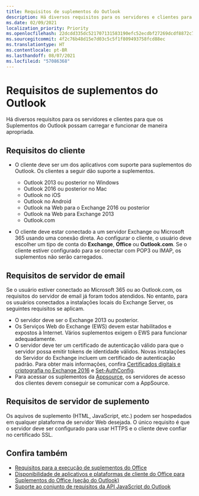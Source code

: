 ```yaml
---
title: Requisitos de suplementos do Outlook
description: Há diversos requisitos para os servidores e clientes para que os Suplementos do Outlook possam carregar e funcionar de maneira apropriada.
ms.date: 02/09/2021
localization_priority: Priority
ms.openlocfilehash: 22dcdd335dc521707131583190efc52ecdbf27269dcdf8872c7b71d58b9ab69f
ms.sourcegitcommit: 4f2c76b48d15e7d03c5c5f1f809493758fcd88ec
ms.translationtype: HT
ms.contentlocale: pt-BR
ms.lasthandoff: 08/07/2021
ms.locfileid: "57086368"
---
```

# <a name="outlook-add-in-requirements"></a>Requisitos de suplementos do Outlook

Há diversos requisitos para os servidores e clientes para que os Suplementos do Outlook possam carregar e funcionar de maneira apropriada.

## <a name="client-requirements"></a>Requisitos do cliente

- O cliente deve ser um dos aplicativos com suporte para suplementos do Outlook. Os clientes a seguir dão suporte a suplementos.

  - Outlook 2013 ou posterior no Windows
  - Outlook 2016 ou posterior no Mac
  - Outlook no iOS
  - Outlook no Android
  - Outlook na Web para o Exchange 2016 ou posterior
  - Outlook na Web para Exchange 2013
  - Outlook.com

- O cliente deve estar conectado a um servidor Exchange ou Microsoft 365 usando uma conexão direta. Ao configurar o cliente, o usuário deve escolher um tipo de conta do **Exchange**, **Office** ou **Outlook.com**. Se o cliente estiver configurado para se conectar com POP3 ou IMAP, os suplementos não serão carregados.

## <a name="mail-server-requirements"></a>Requisitos de servidor de email

Se o usuário estiver conectado ao Microsoft 365 ou ao Outlook.com, os requisitos do servidor de email já foram todos atendidos. No entanto, para os usuários conectados a instalações locais do Exchange Server, os seguintes requisitos se aplicam.

- O servidor deve ser o Exchange 2013 ou posterior.
- Os Serviços Web do Exchange (EWS) devem estar habilitados e expostos à Internet. Vários suplementos exigem o EWS para funcionar adequadamente.
- O servidor deve ter um certificado de autenticação válido para que o servidor possa emitir tokens de identidade válidos. Novas instalações do Servidor do Exchange incluem um certificado de autenticação padrão. Para obter mais informações, confira [Certificados digitais e criptografia no Exchange 2016](/Exchange/architecture/client-access/certificates) e [Set-AuthConfig](/powershell/module/exchange/organization/Set-AuthConfig).
- Para acessar os suplementos da [Appsource](https://appsource.microsoft.com/marketplace/apps?product=office&page=1&src=office&corrid=a35323d5-0e3d-4cc0-ba44-57537d74aae8&omexanonuid=581941df-1c6f-4eda-89e7-651af8aeaeb2), os servidores de acesso dos clientes devem conseguir se comunicar com a AppSource.

## <a name="add-in-server-requirements"></a>Requisitos de servidor de suplemento

Os aquivos de suplemento (HTML, JavaScript, etc.) podem ser hospedados em qualquer plataforma de servidor Web desejada. O único requisito é que o servidor deve ser configurado para usar HTTPS e o cliente deve confiar no certificado SSL.

## <a name="see-also"></a>Confira também

- [Requisitos para a execução de suplementos do Office](../concepts/requirements-for-running-office-add-ins.md)
- [Disponibilidade de aplicativos e plataformas de cliente do Office para Suplementos do Office (seção do Outlook)](../overview/office-add-in-availability.md#outlook)
- [Suporte ao conjunto de requisitos da API JavaScript do Outlook](../reference/requirement-sets/outlook-api-requirement-sets.md#requirement-sets-supported-by-exchange-servers-and-outlook-clients)
